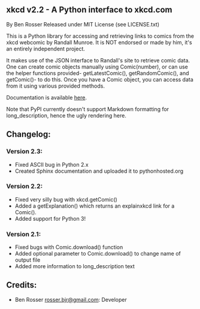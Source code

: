xkcd v2.2 - A Python interface to xkcd.com
------------------------------------------

By Ben Rosser
Released under MIT License (see LICENSE.txt)

This is a Python library for accessing and retrieving links to comics from the
xkcd webcomic by Randall Munroe. It is NOT endorsed or made by him, it's an
entirely independent project.

It makes use of the JSON interface to Randall's site to retrieve comic data.
One can create comic objects manually using Comic(number), or can use the helper
functions provided- getLatestComic(), getRandomComic(), and getComic()- to do
this. Once you have a Comic object, you can access data from it using various
provided methods.

Documentation is available [here](https://pythonhosted.org/xkcd/).

Note that PyPI currently doesn't support Markdown formatting for long_description,
hence the ugly rendering here.

## Changelog:

### Version 2.3:
* Fixed ASCII bug in Python 2.x
* Created Sphinx documentation and uploaded it to pythonhosted.org

### Version 2.2:
* Fixed very silly bug with xkcd.getComic()
* Added a getExplanation() which returns an explainxkcd link for a Comic().
* Added support for Python 3!

### Version 2.1:
* Fixed bugs with Comic.download() function
* Added optional parameter to Comic.download() to change name of output file
* Added more information to long_description text

## Credits:

* Ben Rosser <rosser.bjr@gmail.com>: Developer
